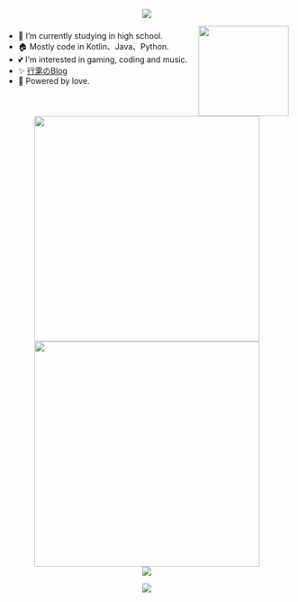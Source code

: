 <p align="center">
<img src="https://capsule-render.vercel.app/api?type=waving&color=timeGradient&height=300&&section=header&text=HI%20THERE!&fontSize=90&fontAlign=50&fontAlignY=30&desc=I%E2%80%99m%20@Lyxot%20%F0%9F%91%8B&descAlign=50&descSize=30&descAlignY=60&animation=twinkling" />
</p>

<img align="right" height="160" src="https://github-readme-stats.vercel.app/api/top-langs/?username=Lyxot&layout=compact&hide=javascript,html,css&hide_border=true" />
<p align="center">
  <h3> </h3>
</p>

- 🌱 I’m currently studying in high school.
- 🏠 Mostly code in Kotlin、Java、Python.
- 💕 I'm interested in gaming, coding and music.
- ✨ [行雺のBlog](https://blog.hyli.xyz)
- 🚀 Powered by love.

<p align="center">
  <h3> </h3>
</p>

<p align="center">
<img align="center" width="400" src="https://github-readme-stats.vercel.app/api?username=Lyxot&hide=issues&show_icons=true&hide_border=true"/>
<img align="center" width="400" src="https://streak-stats.demolab.com?user=Lyxot&theme=transparent&date_format=%5BY.%5Dn.j&hide_border=true" />
</br>
<img align="center" src="https://skillicons.dev/icons?i=kotlin,java,py,cs,html,md,docker,linux,windows,androidstudio,vscode&theme=light" />
</br>
</p>

<p align="center">
<img src="https://capsule-render.vercel.app/api?type=waving&color=timeGradient&height=300&&section=footer&text=THE%20END!&fontSize=90&fontAlign=50&fontAlignY=70&desc=Hope%20your%20program%20is%20bug-free!&descAlign=50&descSize=30&descAlignY=40&animation=twinkling" />
</p>

<!--
**Lyxot/Lyxot** is a ✨ _special_ ✨ repository because its `README.md` (this file) appears on your GitHub profile.

Here are some ideas to get you started:

- 🔭 I’m currently working on ...
- 🌱 I’m currently learning ...
- 👯 I’m looking to collaborate on ...
- 🤔 I’m looking for help with ...
- 💬 Ask me about ...
- 📫 How to reach me: ...
- 😄 Pronouns: ...
- ⚡ Fun fact: ...
-->
